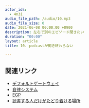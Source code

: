 ```yaml
---
actor_ids:
  - 4n3i
audio_file_path: /audio/10.mp3
audio_file_size: 0
date: 2021-06-08 00:00:00 +0900
description: 左右で別のエピソード聞きたい
duration: "00:00"
layout: article
title: 10. podcastが聞き終わらない

---
```


## 関連リンク

- [デフォルトゲートウェイ](https://ja.wikipedia.org/wiki/%E3%83%87%E3%83%95%E3%82%A9%E3%83%AB%E3%83%88%E3%82%B2%E3%83%BC%E3%83%88%E3%82%A6%E3%82%A7%E3%82%A4)
- [自律システム](https://ja.wikipedia.org/wiki/%E8%87%AA%E5%BE%8B%E3%82%B7%E3%82%B9%E3%83%86%E3%83%A0_(%E3%82%A4%E3%83%B3%E3%82%BF%E3%83%BC%E3%83%8D%E3%83%83%E3%83%88))
- [EGP](https://e-words.jp/w/EGP.html)
- [読書する人だけがたどり着ける場所](https://www.amazon.co.jp/dp/B07M5DK459/ref=dp-kindle-redirect?_encoding=UTF8&btkr=1)

